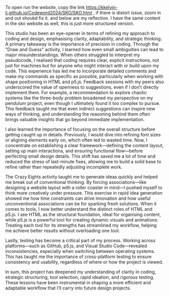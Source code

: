 To open run the website, copy the link https://kkelvin-li.github.io/Codeword2024/SKO/SKO.html , if there is distort issue, zoom in and out shoukd fix it. and below are my reflection. I have the same content in the sko website as well, this is just more structured version.

This studio has been an eye-opener in terms of refining my approach to coding and design, emphasising clarity, adaptability, and strategic thinking. A primary takeaway is the importance of precision in coding. Through the "Draw and Guess" activity, I learned how even small ambiguities can lead to major misunderstandings. When others struggled to interpret my pseudocode, I realised that coding requires clear, explicit instructions, not just for machines but for anyone who might interact with or build upon my code. This experience has led me to incorporate detailed comments and make my commands as specific as possible, particularly when working with shape positioning in HTML and p5.js.
Feedback sessions with my peers also underscored the value of openness to suggestions, even if I don’t directly implement them. For example, a recommendation to explore chaotic systems like the three-body problem broadened my perspective on my pendulum project, even though I ultimately found it too complex to pursue. This feedback taught me that even indirect suggestions can inspire new ways of thinking, and understanding the reasoning behind them often brings valuable insights that go beyond immediate implementation.

I also learned the importance of focusing on the overall structure before getting caught up in details. Previously, I would dive into refining font sizes or aligning elements early on, which often led to wasted time. Now, I concentrate on establishing a clear framework—defining the content layout, setting up main interactions, and ensuring functional flow—before perfecting small design details. This shift has saved me a lot of time and reduced the stress of last-minute fixes, allowing me to build a solid base to refine rather than repeatedly adjusting incomplete work.

The Crazy Eights activity taught me to generate ideas quickly and helped me break out of conventional thinking. By forcing associations—like designing a website layout with a roller coaster in mind—I pushed myself to think more creatively under pressure. This exercise in rapid idea generation showed me how time constraints can drive innovation and how useful unconventional associations can be for sparking fresh solutions.
When it comes to tools, I now better understand the distinct roles of HTML and p5.js. I see HTML as the structural foundation, ideal for organising content, while p5.js is a powerful tool for creating dynamic visuals and animations. Treating each tool for its strengths has streamlined my workflow, helping me achieve better results without overloading one tool.

Lastly, testing has become a critical part of my process. Working across platforms—such as GitHub, p5.js, and Visual Studio Code—revealed inconsistencies, especially when switching between operating systems. This has taught me the importance of cross-platform testing to ensure consistency and usability, regardless of where or how the project is viewed.

In sum, this project has deepened my understanding of clarity in coding, strategic structuring, tool selection, rapid ideation, and rigorous testing. These lessons have been instrumental in shaping a more efficient and adaptable workflow that I’ll carry into future design projects.

